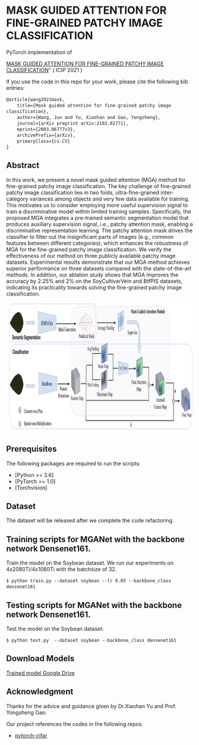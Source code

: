 # MASK GUIDED ATTENTION FOR FINE-GRAINED PATCHY IMAGE CLASSIFICATION

PyTorch implementation of 

[MASK GUIDED ATTENTION FOR FINE-GRAINED PATCHY IMAGE CLASSIFICATION](https://https://arxiv.org/pdf/2102.02771.pdf)" ( ICIP 2021 ) 

If you use the code in this repo for your work, please cite the following bib entries:

    @article{wang2021mask,
        title={Mask guided attention for fine-grained patchy image classification},
        author={Wang, Jun and Yu, Xiaohan and Gao, Yongsheng},
        journal={arXiv preprint arXiv:2102.02771},
        eprint={2003.06777v3},
        archivePrefix={arXiv},
        primaryClass={cs.CV}
    }


## Abstract

In this work, we present a novel mask guided attention (MGA) method for fine-grained patchy image classification. The key challenge of fine-grained patchy image classification lies in two folds, ultra-fine-grained inter-category variances among objects and very few data available for training. This motivates us to consider employing more useful supervision signal to train a discriminative model within limited training samples. Specifically, the proposed MGA integrates a pre-trained semantic segmentation model that produces auxiliary supervision signal, i.e., patchy attention mask, enabling a discriminative representation learning. The patchy attention mask drives the classifier to filter out the insignificant parts of images (e.g., common features between different categories), which enhances the robustness of MGA for the fine-grained patchy image classification. We verify the effectiveness of our method on three publicly available patchy image datasets. Experimental results demonstrate that our MGA method achieves superior performance on three datasets compared with the state-of-the-art methods. In addition, our ablation study shows that MGA improves the accuracy by 2.25% and 2% on the SoyCultivarVein and BtfPIS datasets, indicating its practicality towards solving the fine-grained patchy image classification.

<img src='architecture.png' width='1280' height='350'>


## Prerequisites

The following packages are required to run the scripts:
- [Python >= 3.6]
- [PyTorch >= 1.0]
- [Torchvision]

## Dataset
The dataset will be released after we complete the code refactoring.


## Training scripts for MGANet with the backbone network Densenet161.
Train the model on the Soybean dataset. We run our experiments on 4x2080Ti/4x1080Ti with the batchsize of 32.

    $ python train.py --dataset soybean --lr 0.05 --backbone_class densenet161


## Testing scripts for MGANet with the backbone network Densenet161.
Test the model on the Soybean dataset:

    $ python test.py  --dataset soybean --backbone_class densenet161
    
        
            
## Download  Models


[Trained model Google Drive](https://drive.google.com/drive/folders/1ZoG0yOyOaLd3Fgv4ImvNxATeO3pek3VG?usp=sharing)



## Acknowledgment
Thanks for the advice and guidance given by Dr.Xiaohan Yu and Prof. Yongsheng Gao.

Our project references the codes in the following repos.
- [pytorch-cifar](https://github.com/kuangliu/pytorch-cifar)





